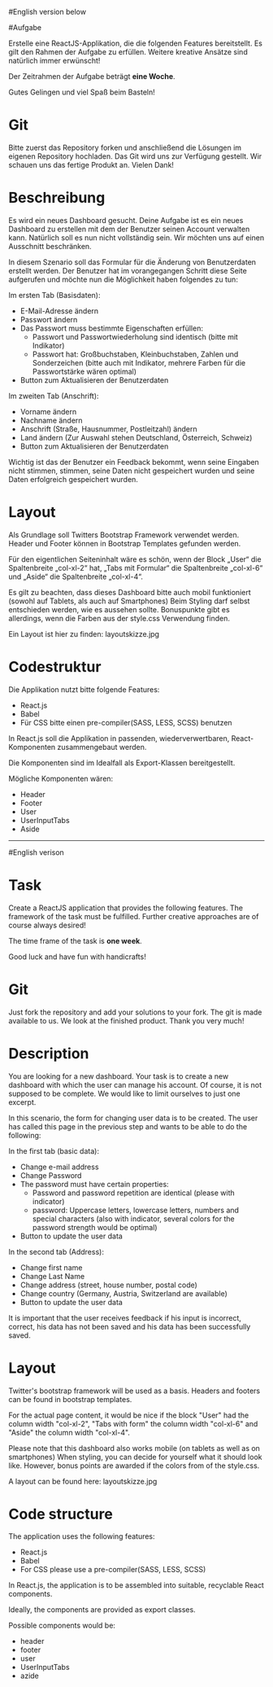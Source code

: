 #English version below

#Aufgabe

Erstelle eine ReactJS-Applikation, die die folgenden Features bereitstellt.
Es gilt den Rahmen der Aufgabe zu erfüllen. Weitere kreative Ansätze sind natürlich immer erwünscht! 

Der Zeitrahmen der Aufgabe beträgt **eine Woche**.

Gutes Gelingen und viel Spaß beim Basteln!


# Git

Bitte zuerst das Repository forken und anschließend die Lösungen im eigenen Repository hochladen. Das Git wird uns zur Verfügung gestellt. Wir schauen uns das fertige Produkt an. Vielen Dank!


# Beschreibung

Es wird ein neues Dashboard gesucht. Deine Aufgabe ist es ein neues Dashboard zu erstellen mit dem der Benutzer seinen Account verwalten kann. Natürlich soll es nun nicht vollständig sein. Wir möchten uns auf einen Ausschnitt beschränken. 

In diesem Szenario soll das Formular für die Änderung von Benutzerdaten erstellt werden. Der Benutzer hat im vorangegangen Schritt diese Seite aufgerufen und möchte nun die Möglichkeit haben folgendes zu tun:

Im ersten Tab (Basisdaten):
- E-Mail-Adresse ändern
- Passwort ändern
- Das Passwort muss bestimmte Eigenschaften erfüllen:
  - Passwort und Passwortwiederholung sind identisch (bitte mit Indikator)
  - Passwort hat: Großbuchstaben, Kleinbuchstaben, Zahlen und Sonderzeichen (bitte auch mit Indikator, mehrere Farben für die Passwortstärke wären optimal)
- Button zum Aktualisieren der Benutzerdaten

Im zweiten Tab (Anschrift):
- Vorname ändern
- Nachname ändern
- Anschrift (Straße, Hausnummer, Postleitzahl) ändern
- Land ändern (Zur Auswahl stehen Deutschland, Österreich, Schweiz)
- Button zum Aktualisieren der Benutzerdaten

Wichtig ist das der Benutzer ein Feedback bekommt, wenn seine Eingaben nicht stimmen, stimmen, seine Daten nicht gespeichert wurden und seine Daten erfolgreich gespeichert wurden.


# Layout

Als Grundlage soll Twitters Bootstrap Framework verwendet werden. Header und Footer können in Bootstrap Templates gefunden werden.

Für den eigentlichen Seiteninhalt wäre es schön, wenn der Block „User“ die Spaltenbreite „col-xl-2“ hat, „Tabs mit Formular“ die Spaltenbreite „col-xl-6“ und „Aside“ die Spaltenbreite „col-xl-4“.

Es gilt zu beachten, dass dieses Dashboard bitte auch mobil funktioniert (sowohl auf Tablets, als auch auf Smartphones)
Beim Styling darf selbst entschieden werden, wie es aussehen sollte. Bonuspunkte gibt es allerdings, wenn die Farben aus
der style.css Verwendung finden. 
 
Ein Layout ist hier zu finden: layoutskizze.jpg


# Codestruktur

Die Applikation nutzt bitte folgende Features:

- React.js
- Babel
- Für CSS bitte einen pre-compiler(SASS, LESS, SCSS) benutzen

In React.js soll die Applikation in passenden, wiederverwertbaren, React-Komponenten zusammengebaut werden.

Die Komponenten sind im Idealfall als Export-Klassen bereitgestellt.

Mögliche Komponenten wären:
- Header
- Footer
- User
- UserInputTabs
- Aside

-----------------------------------------------------------------
#English verison

# Task

Create a ReactJS application that provides the following features.
The framework of the task must be fulfilled. Further creative approaches are of course always desired! 

The time frame of the task is **one week**.

Good luck and have fun with handicrafts!


# Git

Just fork the repository and add your solutions to your fork. The git is made available to us. We look at the finished product. Thank you very much!


# Description

You are looking for a new dashboard. Your task is to create a new dashboard with which the user can manage his account. Of course, it is not supposed to be complete. We would like to limit ourselves to just one excerpt. 

In this scenario, the form for changing user data is to be created. The user has called this page in the previous step and wants to be able to do the following:

In the first tab (basic data):
- Change e-mail address
- Change Password
- The password must have certain properties:
  - Password and password repetition are identical (please with indicator)
  - password: Uppercase letters, lowercase letters, numbers and special characters (also with indicator, several colors for the password strength would be optimal)
- Button to update the user data

In the second tab (Address):
- Change first name
- Change Last Name
- Change address (street, house number, postal code)
- Change country (Germany, Austria, Switzerland are available)
- Button to update the user data

It is important that the user receives feedback if his input is incorrect, correct, his data has not been saved and his data has been successfully saved.


# Layout

Twitter's bootstrap framework will be used as a basis. Headers and footers can be found in bootstrap templates.

For the actual page content, it would be nice if the block "User" had the column width "col-xl-2", "Tabs with form" the column width "col-xl-6" and "Aside" the column width "col-xl-4".

Please note that this dashboard also works mobile (on tablets as well as on smartphones)
When styling, you can decide for yourself what it should look like. However, bonus points are awarded if the colors from
of the style.css. 
 
A layout can be found here: layoutskizze.jpg


# Code structure

The application uses the following features:

- React.js
- Babel
- For CSS please use a pre-compiler(SASS, LESS, SCSS)

In React.js, the application is to be assembled into suitable, recyclable React components.

Ideally, the components are provided as export classes.

Possible components would be:
- header
- footer
- user
- UserInputTabs
- azide
